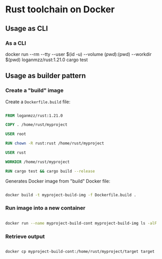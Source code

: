# Rust toolchain on Docker

## Usage as CLI

### As a CLI

docker run --rm --tty --user $(id -u) --volume $(pwd):$(pwd) --workdir $(pwd) loganmzz/rust:1.21.0 cargo test

## Usage as builder pattern

### Create a "build" image

Create a `Dockerfile.build` file:

```Dockerfile

FROM loganmzz/rust:1.21.0

COPY . /home/rust/myproject

USER root

RUN chown -R rust:rust /home/rust/myproject

USER rust

WORKDIR /home/rust/myproject

RUN cargo test && cargo build --release

```

Generates Docker image from "build" Docker file:

```bash

docker build -t myproject-build-img -f Dockerfile.build .

```

### Run image into a new container

```bash

docker run --name myproject-build-cont myproject-build-img ls -alF

```

### Retrieve output

```bash

docker cp myproject-build-cont:/home/rust/myproject/target target

```
